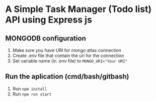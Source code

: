 # A Simple Task Manager (Todo list) API using Express js

## MONGODB configuration

1. Make sure you have URI for mongo atlas connection
2. Create .env file that contain the uri for the connection
3. Set variable name (in .env file) to `MONGO_URI="Your URI"`

## Run the aplication (cmd/bash/gitbash)

1. Run `npm install`
2. Run `npm run start`
